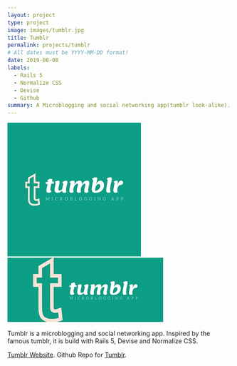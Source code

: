 ```yaml
---
layout: project
type: project
image: images/tumblr.jpg
title: Tumblr
permalink: projects/tumblr
# All dates must be YYYY-MM-DD format!
date: 2019-08-08
labels:
  - Rails 5
  - Normalize CSS
  - Devise
  - Github
summary: A Microblogging and social networking app(tumblr look-alike).
---
```


<div class="ui small rounded images">
  <img class="ui image" src="../images/tumblr.jpg">
  <img class="ui image" src="../images/tumblr2.jpg">
</div>

Tumblr is a microblogging and social networking app. Inspired by the famous tumblr, it is build with Rails 5, Devise and Normalize CSS.

 [Tumblr Website](https://tumblr-mantoss.herokuapp.com/).
Github Repo for [Tumblr](https://github.com/PJMantoss/tumblr).




